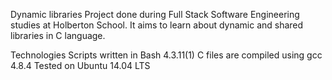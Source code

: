 Dynamic libraries
Project done during Full Stack Software Engineering studies at Holberton School. It aims to learn about dynamic and shared libraries in C language.

Technologies
Scripts written in Bash 4.3.11(1)
C files are compiled using gcc 4.8.4
Tested on Ubuntu 14.04 LTS
